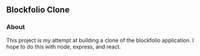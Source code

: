 ## Blockfolio Clone

### About

This project is my attempt at building a clone of the blockfolio application. I hope to do this with node, express, and react.
